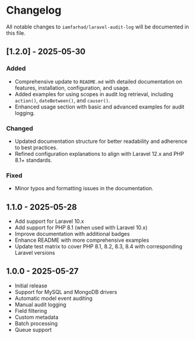 # Changelog

All notable changes to `iamfarhad/laravel-audit-log` will be documented in this file.

## [1.2.0] - 2025-05-30

### Added
- Comprehensive update to `README.md` with detailed documentation on features, installation, configuration, and usage.
- Added examples for using scopes in audit log retrieval, including `action()`, `dateBetween()`, and `causer()`.
- Enhanced usage section with basic and advanced examples for audit logging.

### Changed
- Updated documentation structure for better readability and adherence to best practices.
- Refined configuration explanations to align with Laravel 12.x and PHP 8.1+ standards.

### Fixed
- Minor typos and formatting issues in the documentation.



## 1.1.0 - 2025-05-28

- Add support for Laravel 10.x
- Add support for PHP 8.1 (when used with Laravel 10.x)
- Improve documentation with additional badges
- Enhance README with more comprehensive examples
- Update test matrix to cover PHP 8.1, 8.2, 8.3, 8.4 with corresponding Laravel versions

## 1.0.0 - 2025-05-27

- Initial release
- Support for MySQL and MongoDB drivers
- Automatic model event auditing
- Manual audit logging
- Field filtering
- Custom metadata
- Batch processing
- Queue support 
